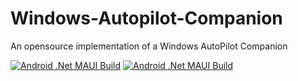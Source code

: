 # Windows-Autopilot-Companion
An opensource implementation of a Windows AutoPilot Companion

[![Android .Net MAUI Build](https://github.com/HDBSD/Windows-Autopilot-Companion/actions/workflows/Build_Android_On_Push.yml/badge.svg)](https://github.com/HDBSD/Windows-Autopilot-Companion/actions/workflows/Build_Android_On_Push.yml)
[![Android .Net MAUI Build](https://github.com/HDBSD/Windows-Autopilot-Companion/actions/workflows/Build_Windows_On_Push.yml/badge.svg)](https://github.com/HDBSD/Windows-Autopilot-Companion/actions/workflows/Build_Windows_On_Push.yml)
